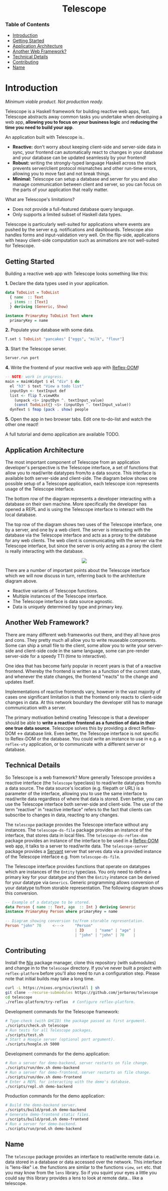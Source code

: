 <div align="center">

# Telescope

</div>

### Table of Contents
- [Introduction](#introduction)
- [Getting Started](#getting-started)
- [Application Architecture](#application-architecture)
- [Another Web Framework?](#another-web-framework)
- [Technical Details](#technical-details)
- [Contributing](#contributing)
- [Name](#name)

# Introduction
*Minimum viable product. Not production ready.*

Telescope is a Haskell framework for building reactive web apps, fast. Telescope
abstracts away common tasks you undertake when developing a web app, **allowing
you to focus on your business logic** and **reducing the time you need to build
your app**.

An application built with Telescope is..
- **Reactive:** don't worry about keeping client-side and server-side data in
  sync, your frontend can automatically react to changes in your database and
  your database can be updated seamlessly by your frontend!
- **Robust:** writing the strongly-typed language Haskell across the stack
  prevents server/client protocol mismatches and other run-time errors, allowing
  you to move fast and not break things.
- **Minimal:** Telescope can setup a database and server for you and also manage
  communication between client and server, so you can focus on the parts of your
  application that really matter.

What are Telescope's limitations?
- Does not provide a full-featured database query language.
- Only supports a limited subset of Haskell data types.

Telescope is particularly well-suited for applications where events are pushed
by the server e.g. notifications and dashboards. Telescope also handles forms
and input-validation very well. On the flip-side, applications with heavy
client-side computation such as animations are not well-suited for Telescope.

## Getting Started
Building a reactive web app with Telescope looks something like this:

**1.** Declare the data types used in your application.

``` haskell
data ToDoList = ToDoList
  { name  :: Text
  , items :: [Text]
  } deriving (Generic, Show)

instance PrimaryKey ToDoList Text where
  primaryKey = name
```

**2.** Populate your database with some data.

``` haskell
T.set $ ToDoList "pancakes" ["eggs", "milk", "flour"]
```

**3.** Start the Telescope server.

``` haskell
Server.run port
```

**4.** Write the frontend of your reactive web app with
[Reflex-DOM](https://reflex-frp.org/)!

``` haskell
-- NOTE: work in progress.
main = mainWidget $ el "div" $ do
  el "h3" $ text "View a todo list"
  inputDyn <- textInput def
  list <- flip T.viewKRx
    (unpack <$> inputDyn ^. textInput_value)
    (const TodoList{} <$> (inputDyn ^. textInput_value))
  dynText $ fmap (pack . show) people
```

**5.** Open the app in two browser tabs. Edit one to-do-list and watch the other
one react!

A full tutorial and demo application are available TODO.
<!-- TODO: links to reflex-platform and other doc in demo/README.md -->

## Application Architecture
<!-- Core is the Telescope interface, available client & server-side. -->
The most important component of Telescope from an application developer's
perspective is the Telescope interface, a set of functions that allow you to
read/write datatypes from/to a data source. This interface is available both
server-side and client-side. The diagram below shows one possible setup of a
Telescope application, each telescope icon represents usage of the Telescope
interface.

<!-- Bottom row. -->
The bottom row of the diagram represents a developer interacting with a database
on their own machine. More specifically the developer has opened a REPL and is
using the Telescope interface to interact with the local database.

<!-- Top row, server is a proxy. -->
The top row of the diagram shows two uses of the Telescope interface, one by a
server, and one by a web client. The server is interacting with the database via
the Telescope interface and acts as a proxy to the database for any web clients.
The web client is communicating with the server via the Telescope interface, but
since the server is only acting as a proxy the client is really interacting with
the database.

<div align="center">
  <img src="diagram/diagram.png" />
</div>

There are a number of important points about the Telescope interface which we
will now discuss in turn, referring back to the architecture diagram above.
- Reactive variants of Telescope functions.
- Multiple instances of the Telescope interface.
- The Telescope interface is data source agnostic.
- Data is uniquely determined by type and primary key.
<!-- TODO: finish discussion about these points. -->
<!-- TODO: outline data flow, top row subscribes and reacts to data. -->

## Another Web Framework?
<!-- Many existing frameworks, pros and cons. -->
There are many different web frameworks out there, and they all have pros and
cons. They pretty much all allow you to write reuseable components. Some can
ship a small file to the client, some allow you to write your server-side and
client-side code in the same language, some can pre-render server-side for a
speedy TTI (time to interactive).

<!-- Reactive frontend is popular. -->
One idea that has become fairly popular in recent years is that of a reactive
frontend. Whereby the frontend is written as a function of the current state,
and whenever the state changes, the frontend "reacts" to the change and updates
itself.

<!-- Network is boundary of reactivity. -->
Implementations of reactive frontends vary, however in the vast majority of
cases one significant limitation is that the frontend only reacts to client-side
changes in data. At this network boundary the developer still has to manage
communication with a server.

<!-- Liberated of where/when. -->
The primary motivation behind creating Telescope is that a developer should be
able to **write a reactive frontend as a function of data in their one true data
source**. Telescope solves this by providing a direct Reflex-DOM <-> database
link. Even better, the Telescope interface is not specific to Reflex-DOM or the
database. You could write an instance to use in e.g. a `reflex-vty` application,
or to communicate with a different server or database.

## Technical Details 
<!-- Reactive interface to data, data location is a parameter. -->
<!-- TODO: Rewrite paragraph. -->
So Telescope is a web framework? More generally Telescope provides a reactive
interface (the `Telescope` typeclass) to read/write datatypes from/to a data
source. The data source's location (e.g. filepath or URL) is a parameter of the
interface, allowing you to use the same interface to read/write data regardless
of where that data is stored. Even better, you can use the Telescope interface
both server-side and client-side. The use of the term "reactive" in "reactive
interface" refers to the fact that clients can subscribe to changes in data,
reacting to any changes.

<!-- Various packages. -->
The `telescope` package provides the Telescope interface without any instances.
The `telescope-ds-file` package provides an instance of the interface, that
stores data in local files. The `telescope-ds-reflex-dom` package provides an
instance of the interface to be used in a [Reflex-DOM](https://reflex-frp.org/)
web app, it talks to a server to read/write data. The `telescope-server` package
provides a [Servant](https://www.servant.dev/) server that serves data via a
provided instance of the Telescope interface e.g. from `telescope-ds-file`.

<!-- Generic programming. -->
The Telescope interface provides functions that operate on datatypes which are
instances of the `Entity` typeclass. You only need to define a primary key for
your datatype and then the `Entity` instance can be derived for your datatype
via `Generics`. Generic programming allows conversion of your datatype to/from
storable representation. The following diagram shows this conversion.

``` haskell
-- Example of a datatype to be stored.
data Person { name :: Text, age  :: Int } deriving Generic
instance PrimaryKey Person where primaryKey = name
  
-- Diagram showing conversion to/from storable representation.
Person "john" 70     <--->     "Person"
                               | ID     | "name" | "age" |
                               | "john" | "john" | 70    |
```

<!-- TODO: example that results in two rows. -->

## Contributing
Install the [Nix](https://nixos.org/download.html) package manager, clone this
repository (with submodules) and change in to the `telescope` directory. If
you’ve never built a project with `reflex-platform` before you'll also need to
run a configuration step. Please note that initial builds may take a long time.

``` bash
curl -L https://nixos.org/nix/install | sh
git clone --recurse-submodules https://github.com/jerbaroo/telescope
cd telescope
./reflex-platform/try-reflex  # Configure reflex-platform.
```

Development commands for the Telescope framework:

``` bash
# Type-check (with GHCID) the package passed as first argument.
./scripts/check.sh telescope
# Run tests for all Telescope packages.
./scripts/test.sh
# Start a Hoogle server (optional port argument).
./scripts/hoogle.sh 5000
```

Development commands for the demo application:

``` bash
# Run a server for demo-backend, server restarts on file change.
./scripts/run/dev.sh demo-backend
# Run a server for demo-frontend, server restarts on file change.
./scripts/run/dev.sh demo-frontend
# Enter a REPL for interacting with the demo's database.
./scripts/repl.sh demo-backend
```

Production commands for the demo application:

``` bash 
# Build the demo-backend server.
./scripts/build/prod.sh demo-backend
# Generate demo-frontend static files.
./scripts/build/prod.sh demo-frontend
# Run a server for demo-backend.
./scripts/run/prod.sh demo-backend
```

## Name
The `telescope` package provides an interface to read/write remote data i.e.
data stored in a database or data accessed over the network. This interface is
"lens-like" i.e. the functions are similar to the functions `view`, `set` etc.
that you may know from the `lens` library. So if you squint your eyes a little
you could say this library provides a lens to look at remote data... like a
telescope.
